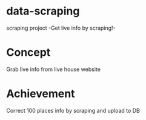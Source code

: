 # data-scraping
scraping project -Get live info by scraping!-

# Concept
Grab live info from live house website

# Achievement
Correct 100 places info by scraping and upload to DB
